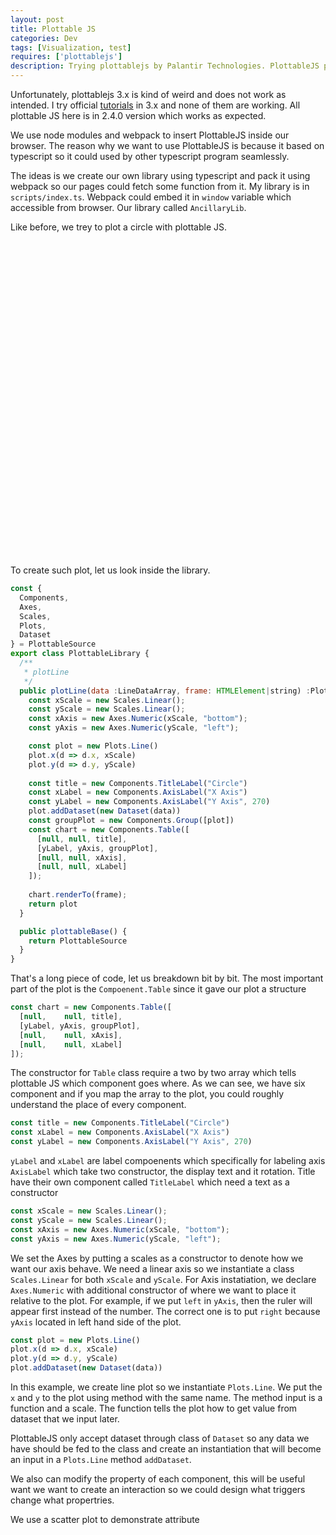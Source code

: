 ```yaml
---
layout: post 
title: Plottable JS
categories: Dev
tags: [Visualization, test]
requires: ['plottablejs']
description: Trying plottablejs by Palantir Technologies. PlottableJS promise a component based plot based on D3.js so it has all fluidity that D3.js offers while relatively easy to use. In this post we try capabilities and limitations of PlottableJS
---
```


Unfortunately, plottablejs 3.x is kind of weird and does not work as intended. I try official [tutorials](http://plottablejs.org/components/plots/line/) in 3.x and none of them are working. All plottable JS here is in 2.4.0 version which works as expected.

We use node modules and webpack to insert PlottableJS inside our browser. The reason why we want to use PlottableJS is because it based on typescript so it could used by other typescript program seamlessly.

The ideas is we create our own library using typescript and pack it using webpack so our pages could fetch some function from it. My library is in `scripts/index.ts`. Webpack could embed it in `window` variable which accessible from browser. Our library called `AncillaryLib`.

Like before, we trey to plot a circle with plottable JS.
<div class="plot_container" width="800px" height="800px">
<svg id="example2" width="550px" height="550px" class="plot"></svg>
</div>
<script type="text/javascript">
  var data = []
  let n = 100;
  for (let i = 0; i < n; i++) {
    var t = i / (n - 1) * 2 - 1;
    let x = 0.5 * Math.sin(t * Math.PI);
    let y = 0.5 * Math.cos(t * Math.PI);
    data.push({x, y})
  }
  var getLib = new window.AncillaryLib.GeneralLibrary()
  var plottableLibs = new getLib.ExtractPlottableLib()
  var plotLineInstance = new plottableLibs()
  var plotLine = plotLineInstance.plotLine(data, "svg#example2")
  window.addEventListener("resize", function() {
    plotLine.redraw();
  });
</script>


To create such plot, let us look inside the library.

```javascript
const { 
  Components,
  Axes,
  Scales, 
  Plots,
  Dataset
} = PlottableSource
export class PlottableLibrary {
  /**
   * plotLine
   */
  public plotLine(data :LineDataArray, frame: HTMLElement|string) :PlottableSource.Plots.Line<unknown>{
    const xScale = new Scales.Linear();
    const yScale = new Scales.Linear();
    const xAxis = new Axes.Numeric(xScale, "bottom");
    const yAxis = new Axes.Numeric(yScale, "left");

    const plot = new Plots.Line()
    plot.x(d => d.x, xScale)
    plot.y(d => d.y, yScale)
    
    const title = new Components.TitleLabel("Circle")
    const xLabel = new Components.AxisLabel("X Axis")
    const yLabel = new Components.AxisLabel("Y Axis", 270)
    plot.addDataset(new Dataset(data))
    const groupPlot = new Components.Group([plot])
    const chart = new Components.Table([
      [null, null, title],
      [yLabel, yAxis, groupPlot],
      [null, null, xAxis],
      [null, null, xLabel]
    ]);
    
    chart.renderTo(frame);
    return plot
  }

  public plottableBase() {
    return PlottableSource
  }
}
```
That's a long piece of code, let us breakdown bit by bit. The most important part of the plot is the `Compoenent.Table` since it gave our plot a structure

```javascript
const chart = new Components.Table([
  [null,    null, title],
  [yLabel, yAxis, groupPlot],
  [null,    null, xAxis],
  [null,    null, xLabel]
]);
```
The constructor for `Table` class require a two by two array which tells plottable JS which component goes where. As we can see, we have six component and if you map the array to the plot, you could roughly understand the place of every component.

```javascript
const title = new Components.TitleLabel("Circle")
const xLabel = new Components.AxisLabel("X Axis")
const yLabel = new Components.AxisLabel("Y Axis", 270)
```
`yLabel` and `xLabel` are label compoenents which specifically for labeling axis `AxisLabel` which take two constructor, the display text and it rotation. Title have their own component called `TitleLabel` which need a text as a constructor

```javascript
const xScale = new Scales.Linear();
const yScale = new Scales.Linear();
const xAxis = new Axes.Numeric(xScale, "bottom");
const yAxis = new Axes.Numeric(yScale, "left");
```
We set the Axes by putting a scales as a constructor to denote how we want our axis behave. We need a linear axis so we instantiate a class `Scales.Linear` for both `xScale` and `yScale`. For Axis instatiation, we declare `Axes.Numeric` with additional constructor of where we want to place it relative to the plot. For example, if we put `left` in `yAxis`, then the ruler will appear first instead of the number. The correct one is to put `right` because `yAxis` located in left hand side of the plot.

```javascript
const plot = new Plots.Line()
plot.x(d => d.x, xScale)
plot.y(d => d.y, yScale)
plot.addDataset(new Dataset(data))
```
In this example, we create line plot so we instantiate `Plots.Line`. We put the `x` and `y` to the plot using method with the same name. The method input is a function and a scale. The function tells the plot how to get value from dataset that we input later.

PlottableJS only accept dataset through class of `Dataset` so any data we have should be fed to the class and create an instantiation that will become an input in a `Plots.Line` method `addDataset`.

We also can modify the property of each component, this will be useful want we want to create an interaction so we could design what triggers change what propertries.

We use a scatter plot to demonstrate attribute

<div class="plot_container" width="800px" height="800px">
<svg id="example3" width="550px" height="550px" class="plot"></svg>
</div>
<script type="text/javascript">
  const svgDOM = document.getElementById("example3")
  var data = []
  n = 100;
  for (let i = 0; i < n; i++) {
    var t = i / (n - 1) * 2 - 1;
    let x = 0.5 * Math.sin(t * Math.PI);
    let y = 0.5 * Math.cos(t * Math.PI);
    let size = Math.random()
    data.push({x, y, size})
  }
  var plotScatter = plotLineInstance.plotScatter(data, "svg#example3")
  window.addEventListener("resize", function() {
    plotScatter.redraw();
  });
</script>

